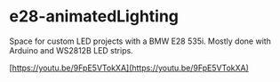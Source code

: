 # e28-animatedLighting
Space for custom LED projects with a BMW E28 535i.  Mostly done with Arduino and WS2812B LED strips.

[https://youtu.be/9FpE5VTokXA](https://youtu.be/9FpE5VTokXA)
